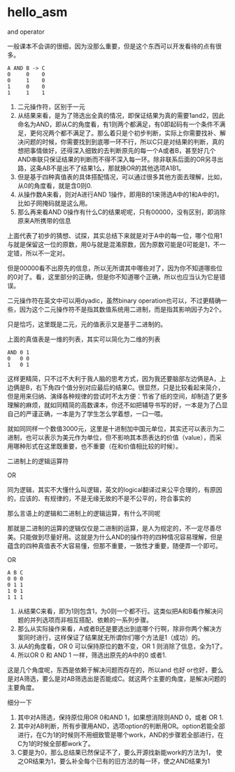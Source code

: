 # hello_asm

and operator

一般课本不会讲的很细，因为没那么重要，但是这个东西可以开发看待的点有很多。

```
A AND B -> C
0     0    0
0     1    0
1     0    0
1     1    1
```

1. 二元操作符，区别于一元
2. 从结果来看，是为了筛选出全真的情况，即保证结果为真的需要1and2，因此命名为AND，即从C的角度看，有1则两个都满足，有0即起码有一个条件不满足，更何况两个都不满足了。那么着只是个初步判断，实际上你需要找补、解决问题的时候，你需要找到到底哪一环不行，所以C只是对结果的判断，真的想把事情做好，还得深入细致的去判断原先的每一个A或者B，甚至好几个AND串联只保证结果的判断而不得不深入每一环。除非联系后面的OR另寻出路，这条AB不是出不了结果1么，那就换OR的其他选项A1B1。
3. 但是基于四种真值表的具体搭配情况，可以通过很多其他方面去理解，比如，从0的角度看，就是含0则0.
4. 从操作数A来看，则对A进行AND 1操作，即用B的1来筛选A中的1和A中的1，比如子网掩码就是这么用。
5. 那么再来看AND 0操作有什么C的结果呢呢，只有00000，没有区别，即消除原来A所携带的信息

上面代表了初步的猜想、试探，其实总结下来就是对于A中的每一位，哪个位用1与就是保留这一位的原数，用0与就是混淆原数，因为原数可能是0可能是1，不一定错，所以不一定对。

但是00000看不出原先的信息，所以无所谓其中哪些对了，因为你不知道哪些位的0对了。看，这里部分的正确，但是你不知道哪个正确，所以也应当认为它是错误。

二元操作符在英文中可以用dyadic，虽然binary operation也可以，不过更精确一些，因为这个二元操作符不是指其数值系统用二进制，而是指其影响因子为2个。

只是恰巧，这里既是二元，元的值表示又是基于二进制的。

上面的真值表是一维的列表，其实可以简化为二维的列表
```
AND 0 1
0   0 0
1   0 1
```

这样更精简，只不过不大利于我人脑的思考方式，因为我还要脑部左边俩是A，上边俩是B，右下角四个值分别对应最后的结果C。很显然，只是比较看起来简介，但是用来归纳、演绎各种规律的尝试时不太方便：节省了纸的空间，却制造了更多理解的麻烦，就如同精简的高数课本，你还不如把辅导书写的好，一本是为了凸显自己的严谨正确，一本是为了学生怎么学着想，一口一喂。

就如同同样一个数值3000元，这里是十进制加中国元单位，其实还可以表示为二进制，也可以表示为美元作为单位，但不影响其本质表达的价值（value），而采用哪种形式在这里既重要，也不重要（在和价值相比较的时候）。

二进制上的逻辑运算符

OR

同为逻辑，其实不大懂什么叫逻辑，英文的logical翻译过来公平合理的，有原因的，应该的、有规律的，不是无缘无故的不是不公平的，符合事实的

那么言语上的逻辑和二进制上的逻辑运算，有什么不同呢

那就是二进制的运算的逻辑仅仅是二进制的运算，是人为规定的，不一定尽善尽美。只能做到尽量好用。这就是为什么AND的操作符的四种情况容易理解，但是蕴含的四种真值表不大容易懂，但那不重要，一致性才重要，随便弄一个即可。

OR

```
A B C
0 0 0
0 1 1
1 0 1
1 1 1
```

1. 从结果C来看，即为1则包含1，为0则一个都不行。这类似把A和B看作解决问题的并列选项而非相互搭配、依赖的一系列步骤。
2. 那么从实际操作来看，A或者B还是要选出到底哪个行啊，除非你两个解决方案同时进行，这样保证了结果就无所谓你们哪个方法是1（成功）的。
3. 从A的角度看，OR 0 可以保持原位的数不变，OR 1 则消除了信息，全为1了。
4. 所以OR 0 和 AND 1 一样，筛选出原先的A中的0 或者1.

这是几个角度呢，东西是依赖于解决问题而存在的，所以and 也好 or也好，要么是对A筛选，要么是对AB筛选出是否能成C。就这两个主要的角度，是解决问题的主要角度。

细分一下
1. 其中对A筛选，保持原位用OR 0和AND 1，如果想消除则AND 0，或者 OR 1.
2. 其中对AB判断，所有步骤用AND，选项option的判断用OR。option若能全部进行，在C为1的时候则不用细致管是哪个work，AND的步骤若全部进行，在C为1的时候全部都work了。
3. C要是为0，那么总结果已然保证不了，要么开源找新能work的方法为1， 使之OR结果为1，要么补全每个已有的旧方法的每一环，使之AND结果为1


